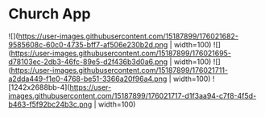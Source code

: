 # Church App

![](https://user-images.githubusercontent.com/15187899/176021682-9585608c-60c0-4735-bff7-af506e230b2d.png | width=100) 
![](https://user-images.githubusercontent.com/15187899/176021695-d78103ec-2db3-46fc-89e5-d2f436b3d0a6.png | width=100)
![](https://user-images.githubusercontent.com/15187899/176021711-a2dda449-f1e0-4768-be51-3366a20f96a4.png | width=100)
![1242x2688bb-4](https://user-images.githubusercontent.com/15187899/176021717-d1f3aa94-c7f8-4f5d-b463-f5f92bc24b3c.png | width=100)
